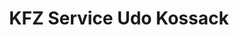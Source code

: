 ---
title: "KFZ Service Udo Kossack"
url: /elsterheide/kfz-service-udo-kossack/
shop: Autowerkstatt
---
